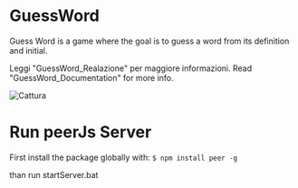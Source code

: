 # GuessWord
Guess Word is a game where the goal is to guess a word from its definition and initial.

Leggi "GuessWord_Realazione" per maggiore informazioni.
Read "GuessWord_Documentation" for more info.

![Cattura](https://user-images.githubusercontent.com/97694176/229145592-fc2316f8-312a-4ceb-87f8-24cdfa4a64d1.PNG)


# Run peerJs Server
First install the package globally with:
```$ npm install peer -g```

than run startServer.bat
